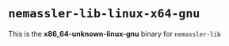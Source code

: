 # `nemassler-lib-linux-x64-gnu`

This is the **x86_64-unknown-linux-gnu** binary for `nemassler-lib`
